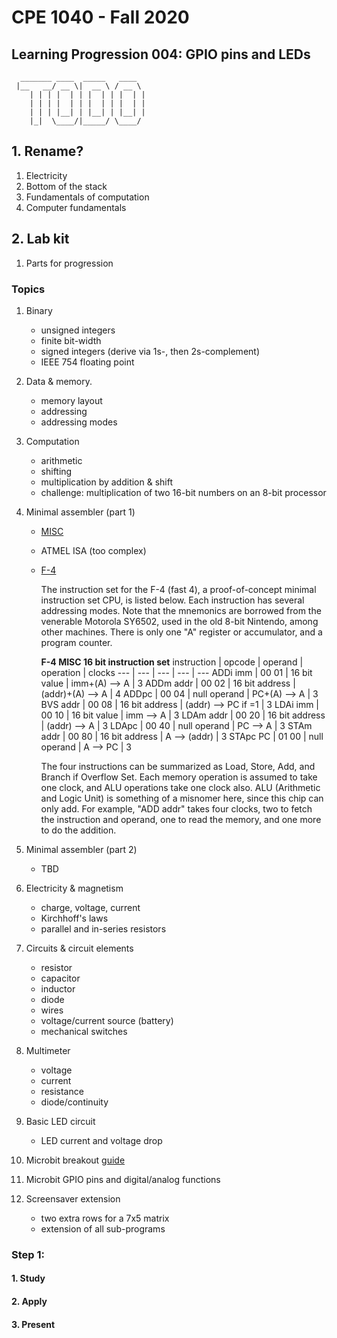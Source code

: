 # CPE 1040 - Fall 2020

## Learning Progression 004: GPIO pins and LEDs

```
  _______ ____  _____   ____  
 |__   __/ __ \|  __ \ / __ \ 
    | | | |  | | |  | | |  | |
    | | | |  | | |  | | |  | |
    | | | |__| | |__| | |__| |
    |_|  \____/|_____/ \____/ 
```                              
## 1. Rename?
1. Electricity  
2. Bottom of the stack  
3. Fundamentals of computation  
4. Computer fundamentals  

## 2. Lab kit
1. Parts for progression  


### Topics

1. Binary  
   - unsigned integers   
   - finite bit-width   
   - signed integers (derive via 1s-, then 2s-complement)  
   - IEEE 754 floating point  

2. Data & memory.  
   - memory layout  
   - addressing  
   - addressing modes  

3. Computation
   - arithmetic    
   - shifting   
   - multiplication by addition & shift  
   - challenge: multiplication of two 16-bit numbers on an 8-bit processor  

4. Minimal assembler (part 1)  
   - [MISC](https://www.google.com/search?q=misc+instruction+set)    
   - ATMEL ISA (too complex)  
   - [F-4](http://www.dakeng.com/misc.html)  
     
     The instruction set for the F-4 (fast 4), a proof-of-concept minimal instruction set CPU, is listed below.  Each instruction has several addressing modes. Note that the mnemonics are borrowed from the venerable Motorola SY6502, used in the old 8-bit Nintendo, among other machines.  There is only one "A" register or accumulator, and a program counter.

     **F-4 MISC 16 bit instruction set**
     instruction | opcode | operand | operation | clocks
     --- | --- | --- | --- | ---
     ADDi imm | 00 01 | 16 bit value | imm+(A) --> A | 3
     ADDm addr | 00 02 | 16 bit address | (addr)+(A) --> A | 4
     ADDpc | 00 04 | null operand | PC+(A) --> A | 3
     BVS addr | 00 08 | 16 bit address | (addr) --> PC if <v>=1 | 3
     LDAi imm | 00 10 | 16 bit value | imm --> A | 3
     LDAm addr | 00 20 | 16 bit address | (addr) --> A | 3
     LDApc | 00 40 | null operand | PC --> A | 3
     STAm addr | 00 80 | 16 bit address | A --> (addr) | 3
     STApc PC | 01 00 | null operand | A --> PC | 3
  
     The four instructions can be summarized as Load, Store, Add, and Branch if Overflow Set.  Each memory operation is assumed to take one clock, and ALU operations take one clock also.  ALU (Arithmetic and Logic Unit) is something of a misnomer here, since this chip can only add.  For example, "ADD addr" takes four clocks, two to fetch the instruction and operand, one to read the memory, and one more to do the addition.

5. Minimal assembler (part 2)  
   - TBD
   
6. Electricity & magnetism
   - charge, voltage, current
   - Kirchhoff's laws  
   - parallel and in-series resistors  

7. Circuits & circuit elements  
   - resistor  
   - capacitor  
   - inductor  
   - diode  
   - wires  
   - voltage/current source (battery)  
   - mechanical switches  

8. Multimeter  
   - voltage  
   - current  
   - resistance  
   - diode/continuity  

9. Basic LED circuit  
   - LED current and voltage drop  

10. Microbit breakout [guide](https://learn.sparkfun.com/tutorials/microbit-breakout-board-hookup-guide?_ga=2.103632514.348660827.1599098328-1062375953.1592240158)  
11. Microbit GPIO pins and digital/analog functions  

12. Screensaver extension   
    - two extra rows for a 7x5 matrix   
    - extension of all sub-programs  


### Step 1:   

#### 1. Study

#### 2. Apply

#### 3. Present


